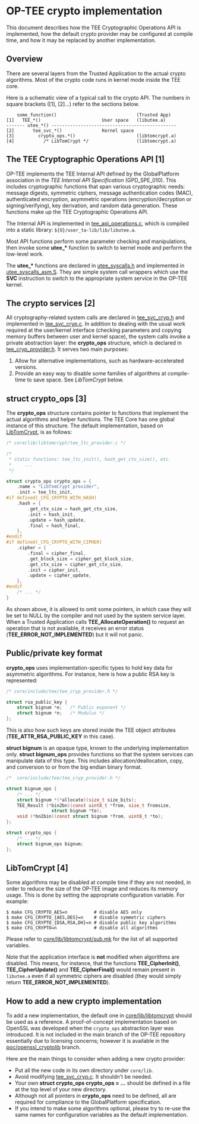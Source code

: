 # OP-TEE crypto implementation

This document describes how the TEE Cryptographic Operations API is implemented,
how the default crypto provider may be configured at compile time, and how it may
be replaced by another implementation.

## Overview

There are several layers from the Trusted Application to the actual crypto
algorithms. Most of the crypto code runs in kernel mode inside the TEE core.

Here is a schematic view of a typical call to the crypto API. The numbers in
square brackets ([1], [2]...) refer to the sections below.

        some_function()                              (Trusted App)
    [1]   TEE_*()                       User space   (libutee.a)
    ------- utee_*() -----------------------------------------------
    [2]       tee_svc_*()               Kernel space
    [3]         crypto_ops.*()                       (libtomcrypt.a)
    [4]           /* LibTomCrypt */                  (libtomcrypt.a)

## The TEE Cryptographic Operations API [1]

OP-TEE implements the TEE Internal API defined by the GlobalPlatform association
in the *TEE Internal API Specification* (GPD_SPE_010). This includes
cryptographic functions that span various cryptographic needs: message digests,
symmetric ciphers, message authentication codes (MAC), authenticated encryption,
asymmetric operations (encryption/decryption or signing/verifying), key
derivation, and random data generation. These functions make up the TEE
Cryptographic Operations API.

The Internal API is implemented in
[tee_api_operations.c](../lib/libutee/tee_api_operations.c), which is
compiled into a static library: `${O}/user_ta-lib/lib/libutee.a`.

Most API functions perform some parameter checking and manipulations, then
invoke some **utee_\*** function to switch to kernel mode and perform the
low-level work.

The **utee_\*** functions are declared in
[utee_syscalls.h](../lib/libutee/include/utee_syscalls.h)
and implemented in
[utee_syscalls_asm.S](../lib/libutee/arch/arm32/utee_syscalls_asm.S).
They are simple system call wrappers which use the **SVC**
instruction to switch to the appropriate system service in the OP-TEE kernel.

## The crypto services [2]

All cryptography-related system calls are declared in
[tee_svc_cryp.h](../core/include/tee/tee_svc_cryp.h) and implemented in
[tee_svc_cryp.c](../core/tee/tee_svc_cryp.c).
In addition to dealing with the usual work required at the user/kernel interface
(checking parameters and copying memory buffers between user and kernel space),
the system calls invoke a private abstraction layer: the **crypto_ops**
structure, which is declared in
[tee_cryp_provider.h](../core/include/tee/tee_cryp_provider.h).
It serves two main purposes:

1. Allow for alternative implementations, such as hardware-accelerated versions.
2. Provide an easy way to disable some families of algorithms at compile-time
   to save space. See *LibTomCrypt* below.

## struct crypto_ops [3]

The **crypto_ops** structure contains pointer to functions that implement the
actual algorithms and helper functions. The TEE Core has one global instance of
this structure. The default implementation, based on
[LibTomCrypt](https://github.com/libtom/libtomcrypt), is as follows:

```c
/* core/lib/libtomcrypt/tee_ltc_provider.c */

/*
 * static functions: tee_ltc_init(), hash_get_ctx_size(), etc.
 *     ...
 */

struct crypto_ops crypto_ops = {
	.name = "LibTomCrypt provider",
	.init = tee_ltc_init,
#if defined(_CFG_CRYPTO_WITH_HASH)
	.hash = {
		.get_ctx_size = hash_get_ctx_size,
		.init = hash_init,
		.update = hash_update,
		.final = hash_final,
	},
#endif
#if defined(_CFG_CRYPTO_WITH_CIPHER)
	.cipher = {
		.final = cipher_final,
		.get_block_size = cipher_get_block_size,
		.get_ctx_size = cipher_get_ctx_size,
		.init = cipher_init,
		.update = cipher_update,
	},
#endif
	/* ... */
}
```

As shown above, it is allowed to omit some pointers, in which case they will be
set to NULL by the compiler and not used by the system service layer.
When a Trusted Application calls **TEE_AllocateOperation()**  to request an
operation that is not available, it receives an error status
(**TEE_ERROR_NOT_IMPLEMENTED**) but it will not panic.

## Public/private key format

**crypto_ops** uses implementation-specific types to hold key data
for asymmetric algorithms. For instance, here is how a public RSA key is
represented:

```c
/* core/include/tee/tee_cryp_provider.h */

struct rsa_public_key {
	struct bignum *e;	/* Public exponent */
	struct bignum *n;	/* Modulus */
};
```

This is also how such keys are stored inside the TEE object attributes
(**TEE_ATTR_RSA_PUBLIC_KEY** in this case).

**struct bignum** is an opaque type, known to the underlying implementation
only. **struct bignum_ops** provides functions so that the system services can
manipulate data of this type. This includes allocation/deallocation, copy, and
conversion to or from the big endian binary format.


```c
/*  core/include/tee/tee_cryp_provider.h */

struct bignum_ops {
	/* ... */
	struct bignum *(*allocate)(size_t size_bits);
	TEE_Result (*bin2bn)(const uint8_t *from, size_t fromsize,
			     struct bignum *to);
	void (*bn2bin)(const struct bignum *from, uint8_t *to);
};

struct crypto_ops {
	/* ... */
	struct bignum_ops bignum;
};
```

## LibTomCrypt [4]

Some algorithms may be disabled at compile time if they are not needed, in order
to reduce the size of the OP-TEE image and reduces its memory usage. This is done
by setting the appropriate configuration variable. For example:

    $ make CFG_CRYPTO_AES=n          # disable AES only
    $ make CFG_CRYPTO_{AES,DES}=n    # disable symmetric ciphers
    $ make CFG_CRYPTO_{DSA,RSA,DH}=n # disable public key algorithms
    $ make CFG_CRYPTO=n              # disable all algorithms

Please refer to [core/lib/libtomcrypt/sub.mk](../core/lib/libtomcrypt/sub.mk)
for the list of all supported variables.

Note that the application interface is **not** modified when algorithms are
disabled. This means, for instance, that the functions **TEE_CipherInit()**,
**TEE_CipherUpdate()** and **TEE_CipherFinal()** would remain present in
`libutee.a` even if all symmetric ciphers are disabled (they would simply
return **TEE_ERROR_NOT_IMPLEMENTED**).

## How to add a new crypto implementation

To add a new implementation, the default one in
[core/lib/libtomcrypt](../core/lib/libtomcrypt) should
be used as a reference. A proof-of-concept implementation based on OpenSSL was
developed when the `crypto_ops` abstraction layer was introduced. It is not
included in the main branch of the OP-TEE repository essentially due to
licensing concerns; however it is available in the
[poc/openssl_cryptolib](https://github.com/OP-TEE/optee_os/tree/poc/openssl_cryptolib)
branch.

Here are the main things to consider when adding a new crypto provider:

- Put all the new code in its own directory under `core/lib`.
- Avoid modifying [tee_svc_cryp.c](../core/tee/tee_svc_cryp.c). It shouldn't be
  needed.
- Your own **struct crypto_ops crypto_ops = ...** should be defined in a file at
  the top level of your new directory.
- Although not all pointers in **crypto_ops** need to be defined, all are
  required for compliance to the GlobalPlatform specification.
- If you intend to make some algorithms optional, please try to re-use the same
  names for configuration variables as the default implementation.
